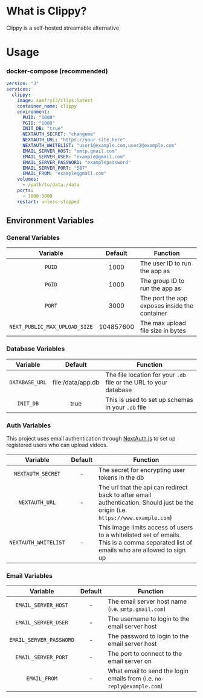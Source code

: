# What is Clippy?
Clippy is a self-hosted streamable alternative

# Usage
### docker-compose (recommended)

```yaml
version: "3"
services:
  clippy:
    image: samfry13/clips:latest
    container_name: clippy
    environment:
      PUID: "1000"
      PGID: "1000"
      INIT_DB: "true"
      NEXTAUTH_SECRET: "changeme"
      NEXTAUTH_URL: "https://your.site.here"
      NEXTAUTH_WHITELIST: "user1@example.com,user2@example.com"
      EMAIL_SERVER_HOST: "smtp.gmail.com"
      EMAIL_SERVER_USER: "example@gmail.com"
      EMAIL_SERVER_PASSWORD: "examplepassword"
      EMAIL_SERVER_PORT: "587"
      EMAIL_FROM: "example@gmail.com"
    volumes:
      - /path/to/data:/data
    ports:
      - 3000:3000
    restart: unless-stopped
```

## Environment Variables
### General Variables
| Variable | Default | Function |
| :---: | :---: | --- |
| `PUID` | 1000 | The user ID to run the app as |
| `PGID` | 1000 | The group ID to run the app as |
| `PORT` | 3000 | The port the app exposes inside the container |
| `NEXT_PUBLIC_MAX_UPLOAD_SIZE` | 104857600 | The max upload file size in bytes |

### Database Variables
| Variable | Default | Function |
| :---: | :---: | --- |
| `DATABASE_URL` | file:/data/app.db | The file location for your `.db` file or the URL to your database |
| `INIT_DB` | true | This is used to set up schemas in your `.db` file |

### Auth Variables
This project uses email authentication through [NextAuth.js](https://next-auth.js.org/) to set up registered users who can upload videos.

| Variable | Default | Function |
| :---: | :---: | --- |
| `NEXTAUTH_SECRET` | - | The secret for encrypting user tokens in the db |
| `NEXTAUTH_URL` | - | The url that the api can redirect back to after email authentication. Should just be the origin (i.e. `https://www.example.com`) |
| `NEXTAUTH_WHITELIST` | - | This image limits access of users to a whitelisted set of emails. This is a comma separated list of emails who are allowed to sign up |

### Email Variables
| Variable | Default | Function |
| :---: | :---: | --- |
| `EMAIL_SERVER_HOST` | - | The email server host name (i.e. `smtp.gmail.com`) |
| `EMAIL_SERVER_USER` | - | The username to login to the email server host |
| `EMAIL_SERVER_PASSWORD` | - | The password to login to the email server host |
| `EMAIL_SERVER_PORT` | - | The port to connect to the email server on |
| `EMAIL_FROM` | - | What email to send the login emails from (i.e. `no-reply@example.com`) |
